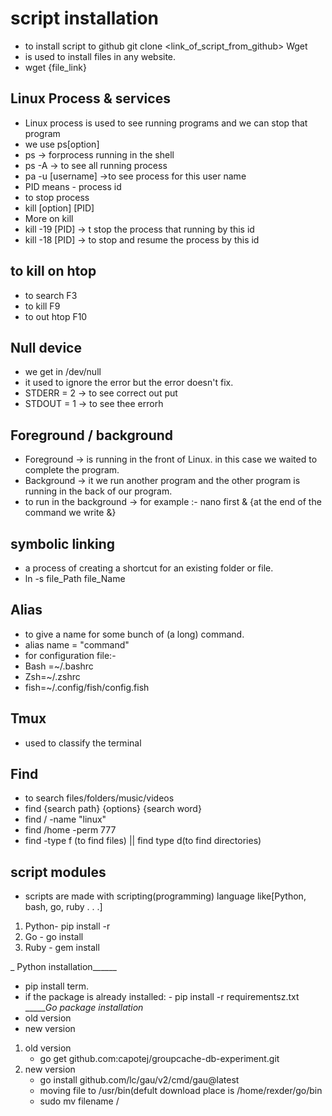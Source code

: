 # script installation

- to install script to github git clone <link_of_script_from_github>
Wget
- is used to install files in any website.
- wget {file_link}
## Linux Process & services
- Linux process is used to see running  programs and we can stop that program
- we use ps[option]
- ps -> forprocess running in the shell
- ps -A -> to see all running process
- pa -u [username] ->to see  process for this user name
- PID means - process id
- to stop process
- kill [option]  [PID]
- More on kill
- kill -19 [PID] -> t stop the process that running by this id
- kill -18 [PID] -> to stop and resume the process by this id
## to kill on htop
- to search F3
- to kill F9
- to out htop F10
## Null device
- we get in /dev/null
- it used to ignore the error but the error doesn't fix.
- STDERR = 2 -> to see correct out put
- STDOUT = 1 -> to see thee errorh
## Foreground / background
- Foreground -> is running in the front of Linux. in this case we waited to complete the program.
- Background -> it we run another program and the other program is running in the back of our program.
- to run in the background -> for example :- nano first & {at the end of the command we write &}
## symbolic linking
- a process of creating a shortcut for an existing folder or file.
- ln -s file_Path file_Name
## Alias
- to give  a name for  some bunch of (a long) command.
- alias name = "command"
- for configuration file:-
- Bash =~/.bashrc
- Zsh=~/.zshrc
- fish=~/.config/fish/config.fish

## Tmux
- used to classify the terminal
## Find
- to search files/folders/music/videos
- find {search path} {options} {search word}
- find / -name "linux"
- find /home -perm 777
- find -type f (to find files) || find type d(to find directories)
## script modules
- scripts are made with scripting(programming) language like[Python, bash, go, ruby . . .]
1. Python- pip install -r <modulename>
2. Go - go install <modulename>
3. Ruby - gem install <modulename>

_ Python installation______
- pip install term.
- if the package is already installed:
      - pip install -r requirementsz.txt
______Go package installation_
- old version 
- new version
1. old version
    - go get github.com:capotej/groupcache-db-experiment.git
2. new version 
     - go install github.com/lc/gau/v2/cmd/gau@latest
     - moving file to /usr/bin(defult download place is /home/rexder/go/bin
     - sudo mv filename /

